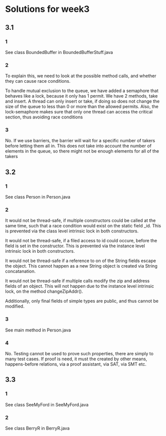 # Solutions for week3

## 3.1

### 1
See class BoundedBuffer in BoundedBufferStuff.java

### 2

To explain this, we need to look at the possible method calls, and whether they can cause race conditions.

To handle mutual exclusion to the queue, we have added a semaphore that behaves like a lock, because it only has 1 permit.
We have 2 methods, take and insert. A thread can only insert or take, if doing so does not change the size of the queue to less than 0 or more than the allowed permits. Also, the lock-semaphore makes sure that only one thread can access the critical section, thus avoiding race conditions

### 3

No. If we use barriers, the barrier will wait for a specific number of takers before letting them all in. This does not take into account the number of elements in the queue, so there might not be enough elements for all of the takers


## 3.2

### 1

See class Person in Person.java

### 2

It would not be thread-safe, if multiple constructors could be called at the same time, such that a race condition would exist on the static field _id. This is prevented via the class level intrinsic lock in both constructors.

It would not be thread-safe, if a filed access to id could occure, before the field is set in the constructor. This is prevented via the instance level intrinsic lock in both constructors.

It would not be thread-safe if a reference to on of the String fields escape the object. This cannot happen as a new String object is created via String concatanation.

It would not be thread-safe if multiple calls modify the zip and address fields of an object. This will not happen due to the instance level intrinsic lock, on the method changeZipAddr().

Additionally, only final fields of simple types are public, and thus cannot be modified.

### 3

See main method in Person.java

### 4

No. Testing cannot be used to prove such properties, there are simply to many test cases. If proof is need, it must the created by other means, happens-before relations, via a proof assistant, via SAT, via SMT etc.

## 3.3

### 1

See class SeeMyFord in SeeMyFord.java

### 2 

See class BerryR in BerryR.java